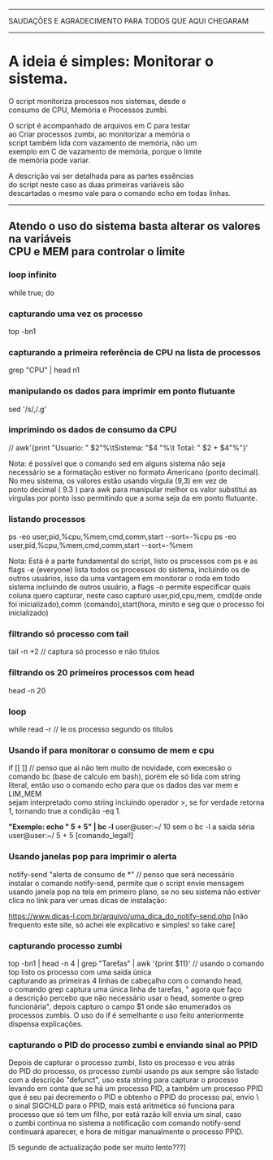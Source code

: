 ******************************************************
SAUDAÇÕES E AGRADECIMENTO PARA TODOS QUE AQUI CHEGARAM 
******************************************************

# A ideia é simples: Monitorar o sistema.
O script monitoriza processos nos sistemas, desde o \
consumo de CPU, Memória e Processos zumbi.

O script é acompanhado de arquivos em C para testar \
ao Criar processos zumbi, ao monitorizar a memória o \
script também lida com vazamento de memória, não um \
exemplo em C de vazamento de memória, porque o limite \
de memória pode variar.

A descrição vai ser detalhada para as partes essências \
do script neste caso as duas primeiras variáveis são \
descartadas o mesmo vale para o comando echo em todas linhas.

------------------------------------------------------------ 
Atendo o uso do sistema basta alterar os valores na variáveis \
CPU e MEM para controlar o limite
------------------------------------------------------------

### loop infinito  
while true; do
### capturando uma vez os processo 
top -bn1 
### capturando a primeira referência de CPU na lista de processos  
grep "CPU" | head n1
### manipulando os dados para imprimir em ponto flutuante 
sed '/s/,/.g'
### imprimindo os dados de consumo da CPU 
// awk'{print "Usuario: " $2"%\tSistema: "$4 "%\t Total: " $2 + $4"%"}'

Nota: é possível que o comando sed em alguns sistema não seja \
necessário se a formatação estiver no formato Americano (ponto decimal).
No meu sistema, os valores estão usando vírgula (9,3) em vez de \
ponto decimal ( 9.3 ) para awk para manipular melhor os valor substitui as \
virgulas por ponto isso permitindo que a soma seja da em ponto flutuante.

### listando processos 
ps -eo user,pid,%cpu,%mem,cmd,comm,start --sort=-%cpu
ps -eo user,pid,%cpu,%mem,cmd,comm,start --sort=-%mem

Nota: Está é a parte fundamental do script, listo os processos com ps
e as flags -e (everyone) lista todos os processos do sistema, incluindo
os de outros usuários, isso da uma vantagem em monitorar o roda em
todo sistema incluindo de outros usuário, a flags -o permite especificar
quais coluna quero capturar, neste caso capturo user,pid,cpu,mem,
cmd(de onde foi inicializado),comm (comando),start(hora, minito e seg que
o processo foi inicializado)

### filtrando só processo com tail
tail -n +2 // captura só processo e não titulos
### filtrando os 20 primeiros processos com head
head -n 20
### loop 
while read -r // le os processo segundo os titulos
### Usando if para monitorar o consumo de mem e cpu
if [[ ]] // penso que ai não tem muito de novidade, com execesão o \
comando bc (base de calculo em bash), porém ele só lida com string \
literal, então uso o comando echo para que os dados das var mem e LIM_MEM \
sejam interpretado como string incluindo operador >, se for verdade retorna \
1, tornando true a condição -eq 1.

**"Exemplo: echo " 5 + 5" | bc -l**
user@user:~/ 10
sem o bc -l a saída séria
user@user:~/ 5 + 5
[comando_legal!]

### Usando janelas pop para imprimir o alerta
notify-send "alerta de consumo de *" // penso que será necessário \
instalar o comando notify-send, permite que o script envie mensagem \
usando janela pop na tela em primeiro plano, se no seu sistema não estiver\
clica no link para ver umas dicas de instalação:

https://www.dicas-l.com.br/arquivo/uma_dica_do_notify-send.php
[não frequento este site, só achei ele explicativo e simples! so take care]

### capturando processo zumbi
top -bn1 | head -n 4 | grep "Tarefas" | awk '{print $11}' //
usando o comando top listo os processo com uma saída única \
capturando as primeiras 4 linhas de cabeçalho com o comando head, \
o comando grep captura uma única linha de tarefas, " agora que faço \
a descrição percebo que não necessário usar o head, somente o grep
funcionária", depois capturo o campo $1 onde são enumerados os \
processos zumbis. O uso do if é semelhante o uso feito anteriormente \
dispensa explicações.

### capturando o PID do processo zumbi e enviando sinal ao PPID
Depois de capturar o processo zumbi, listo os processo e vou atrás \
do PID do processo, os processo zumbi usando ps aux sempre são listado \
com a descrição "defunct", uso esta string para capturar o processo \
levando em conta que se há um processo PID, a também um processo PPID \
que é seu pai decremento o PID e obtenho o PPID do processo pai, envio \ o sinal SIGCHLD para o PPID, mais está aritmética só funciona para \
processo que só tem um filho, por está razão kill envia um sinal, caso \
o zumbi continua no sistema a notificação com comando notify-send \
continuará aparecer, e hora de mitigar manualmente o processo PPID.

[5 segundo de actualização pode ser muito lento???]
